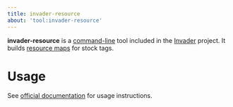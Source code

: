 ```yaml
---
title: invader-resource
about: 'tool:invader-resource'
---
```

**invader-resource** is a [command-line](~) tool included in the [Invader](~) project. It builds [resource maps](~map#resource-maps) for stock tags.

# Usage
See [official documentation][docs] for usage instructions.

[docs]: https://github.com/SnowyMouse/invader#invader-resource

